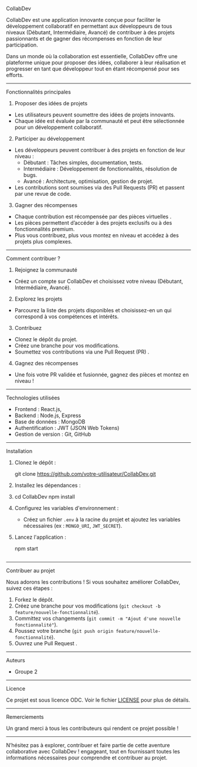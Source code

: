   CollabDev

 CollabDev  est une application innovante conçue pour faciliter le développement collaboratif en permettant aux développeurs de tous niveaux (Débutant, Intermédiaire, Avancé) de contribuer à des projets passionnants et de gagner des récompenses en fonction de leur participation.

Dans un monde où la collaboration est essentielle, CollabDev offre une plateforme unique pour proposer des idées, collaborer à leur réalisation et progresser en tant que développeur tout en étant récompensé pour ses efforts.


---
  Fonctionnalités principales

  1.  Proposer des idées de projets 
   - Les utilisateurs peuvent soumettre des idées de projets innovants.
   - Chaque idée est évaluée par la communauté et peut être sélectionnée pour un développement collaboratif.

  2.  Participer au développement 
   - Les développeurs peuvent contribuer à des projets en fonction de leur niveau :
     -  Débutant  : Tâches simples, documentation, tests.
     -  Intermédiaire  : Développement de fonctionnalités, résolution de bugs.
     -  Avancé  : Architecture, optimisation, gestion de projet.
   - Les contributions sont soumises via des  Pull Requests (PR)  et passent par une revue de code.

  3.  Gagner des récompenses 
   - Chaque contribution est récompensée par des  pièces virtuelles .
   - Les pièces permettent d’accéder à des projets exclusifs ou à des fonctionnalités premium.
   - Plus vous contribuez, plus vous montez en niveau et accédez à des projets plus complexes.

---

  Comment contribuer ?

1.  Rejoignez la communauté   
   - Créez un compte sur CollabDev et choisissez votre niveau (Débutant, Intermédiaire, Avancé).

2.  Explorez les projets   
   - Parcourez la liste des projets disponibles et choisissez-en un qui correspond à vos compétences et intérêts.

3.  Contribuez   
   - Clonez le dépôt du projet.
   - Créez une branche pour vos modifications.
   - Soumettez vos contributions via une  Pull Request (PR) .

4.  Gagnez des récompenses   
   - Une fois votre PR validée et fusionnée, gagnez des pièces et montez en niveau !

---

  Technologies utilisées

-  Frontend  : React.js, 
-  Backend  : Node.js, Express
-  Base de données  : MongoDB
-  Authentification  : JWT (JSON Web Tokens)
-  Gestion de version  : Git, GitHub

---

  Installation

1. Clonez le dépôt :
   
   git clone https://github.com/votre-utilisateur/CollabDev.git
   
3. Installez les dépendances :
4. 
   cd CollabDev
   npm install
  
5. Configurez les variables d'environnement :
   - Créez un fichier `.env` à la racine du projet et ajoutez les variables nécessaires (ex : `MONGO_URI`, `JWT_SECRET`).

6. Lancez l'application :
 
   npm start
   ```

---

  Contribuer au projet

Nous adorons les contributions ! Si vous souhaitez améliorer CollabDev, suivez ces étapes :
1. Forkez le dépôt.
2. Créez une branche pour vos modifications (`git checkout -b feature/nouvelle-fonctionnalité`).
3. Committez vos changements (`git commit -m "Ajout d'une nouvelle fonctionnalité"`).
4. Poussez votre branche (`git push origin feature/nouvelle-fonctionnalité`).
5. Ouvrez une  Pull Request .

---

  Auteurs

- Groupe 2

---

  Licence

Ce projet est sous licence ODC. Voir le fichier [LICENSE](LICENSE) pour plus de détails.

---

  Remerciements

Un grand merci à tous les contributeurs qui rendent ce projet possible ! 

---

N’hésitez pas à explorer, contribuer et faire partie de cette aventure collaborative avec  CollabDev  !  engageant, tout en fournissant toutes les informations nécessaires pour comprendre et contribuer au projet.
